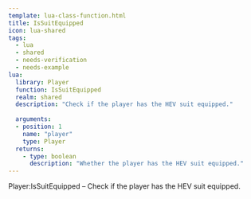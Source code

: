 ```yaml
---
template: lua-class-function.html
title: IsSuitEquipped
icon: lua-shared
tags:
  - lua
  - shared
  - needs-verification
  - needs-example
lua:
  library: Player
  function: IsSuitEquipped
  realm: shared
  description: "Check if the player has the HEV suit equipped."
  
  arguments:
  - position: 1
    name: "player"
    type: Player
  returns:
    - type: boolean
      description: "Whether the player has the HEV suit equipped."
---
```


<div class="lua__search__keywords">
Player:IsSuitEquipped &#x2013; Check if the player has the HEV suit equipped.
</div>
